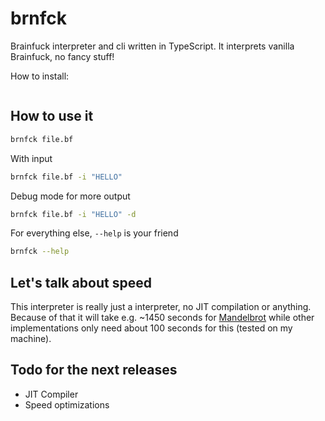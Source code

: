 # brnfck
Brainfuck interpreter and cli written in TypeScript. It interprets vanilla Brainfuck, no fancy stuff!

How to install:
```bash

```

## How to use it
```bash
brnfck file.bf
```
With input
```bash
brnfck file.bf -i "HELLO"
```
Debug mode for more output
```bash
brnfck file.bf -i "HELLO" -d
```
For everything else, `--help` is your friend
```bash
brnfck --help
```

## Let's talk about speed
This interpreter is really just a interpreter, no JIT compilation or anything. Because of that it will take e.g. ~1450 seconds for [Mandelbrot](http://esoteric.sange.fi/brainfuck/bf-source/prog/mandelbrot.b) while other implementations only need about 100 seconds for this (tested on my machine).

## Todo for the next releases
- JIT Compiler
- Speed optimizations
